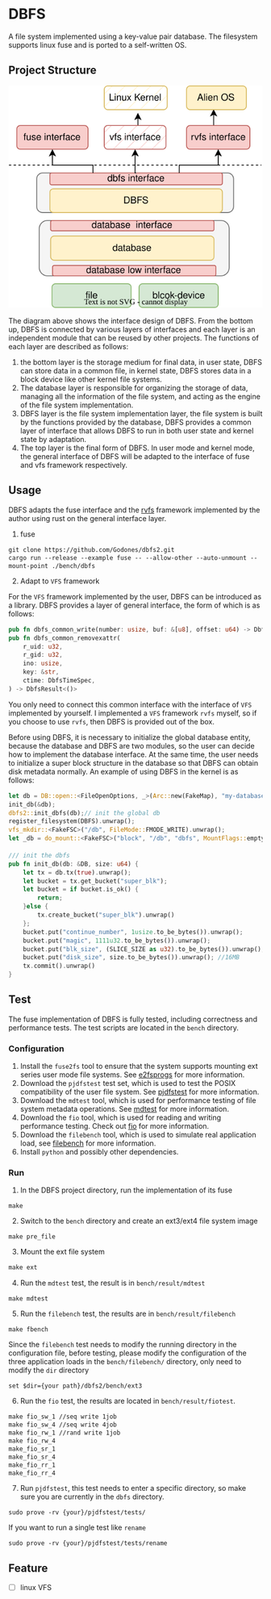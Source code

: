 # DBFS

A file system implemented using a key-value pair database. The filesystem supports linux fuse and is ported to a self-written OS.

## Project Structure

![fsinterface.drawio](assert/fsinterface.drawio.svg)

The diagram above shows the interface design of DBFS. From the bottom up, DBFS is connected by various layers of interfaces and each layer is an independent module that can be reused by other projects. The functions of each layer are described as follows:

1. the bottom layer is the storage medium for final data, in user state, DBFS can store data in a common file, in kernel state, DBFS stores data in a block device like other kernel file systems.
2. The database layer is responsible for organizing the storage of data, managing all the information of the file system, and acting as the engine of the file system implementation.
3. DBFS layer is the file system implementation layer, the file system is built by the functions provided by the database, DBFS provides a common layer of interface that allows DBFS to run in both user state and kernel state by adaptation.
4. The top layer is the final form of DBFS. In user mode and kernel mode, the general interface of DBFS will be adapted to the interface of fuse and vfs framework respectively.



## Usage

DBFS adapts the fuse interface and the [rvfs](https://github.com/Godones/rvfs) framework implemented by the author using rust on the general interface layer.

1. fuse

```
git clone https://github.com/Godones/dbfs2.git
cargo run --release --example fuse -- --allow-other --auto-unmount --mount-point ./bench/dbfs
```

2. Adapt to `VFS` framework

For the `VFS` framework implemented by the user, DBFS can be introduced as a library. DBFS provides a layer of general interface, the form of which is as follows:

```rust
pub fn dbfs_common_write(number: usize, buf: &[u8], offset: u64) -> DbfsResult<usize> 
pub fn dbfs_common_removexattr(
    r_uid: u32,
    r_gid: u32,
    ino: usize,
    key: &str,
    ctime: DbfsTimeSpec,
) -> DbfsResult<()> 
```

You only need to connect this common interface with the interface of `VFS` implemented by yourself. I implemented a `VFS` framework `rvfs` myself, so if you choose to use `rvfs`, then DBFS is provided out of the box.

Before using DBFS, it is necessary to initialize the global database entity, because the database and DBFS are two modules, so the user can decide how to implement the database interface. At the same time, the user needs to initialize a super block structure in the database so that DBFS can obtain disk metadata normally. An example of using DBFS in the kernel is as follows:

```rust
let db = DB::open::<FileOpenOptions, _>(Arc::new(FakeMap), "my-database.db").unwrap();
init_db(&db);
dbfs2::init_dbfs(db);// init the global db
register_filesystem(DBFS).unwrap();
vfs_mkdir::<FakeFSC>("/db", FileMode::FMODE_WRITE).unwrap();
let _db = do_mount::<FakeFSC>("block", "/db", "dbfs", MountFlags::empty(), None).unwrap();

/// init the dbfs
pub fn init_db(db: &DB, size: u64) {
    let tx = db.tx(true).unwrap();
    let bucket = tx.get_bucket("super_blk");
    let bucket = if bucket.is_ok() {
        return;
    }else {
        tx.create_bucket("super_blk").unwrap()
    };
    bucket.put("continue_number", 1usize.to_be_bytes()).unwrap();
    bucket.put("magic", 1111u32.to_be_bytes()).unwrap();
    bucket.put("blk_size", (SLICE_SIZE as u32).to_be_bytes()).unwrap();
    bucket.put("disk_size", size.to_be_bytes()).unwrap(); //16MB
    tx.commit().unwrap()
}
```

## Test

The fuse implementation of DBFS is fully tested, including correctness and performance tests. The test scripts are located in the `bench` directory.

### Configuration

1. Install the `fuse2fs` tool to ensure that the system supports mounting ext series user mode file systems. See [e2fsprogs](https://github.com/tytso/e2fsprogs/tree/master) for more information.
2. Download the `pjdfstest` test set, which is used to test the POSIX compatibility of the user file system. See [pjdfstest](https://github.com/pjd/pjdfstest) for more information.
3. Download the `mdtest` tool, which is used for performance testing of file system metadata operations. See [mdtest](https://www.gsp.com/cgi-bin/man.cgi?section=1&topic=mdtest) for more information.
4. Download the `fio` tool, which is used for reading and writing performance testing. Check out [fio](https://github.com/axboe/fio) for more information.
5. Download the `filebench` tool, which is used to simulate real application load, see [filebench](https://github.com/filebench/filebench) for more information.
6. Install `python` and possibly other dependencies.



### Run

1. In the DBFS project directory, run the implementation of its fuse

```
make
```

2. Switch to the `bench` directory and create an ext3/ext4 file system image

```
make pre_file
```

3. Mount the ext file system

```4
make ext
```

4. Run the `mdtest` test, the result is in `bench/result/mdtest`

```
make mdtest
```

5. Run the `filebench` test, the results are in `bench/result/filebench`

```
make fbench
```

Since the `filebench` test needs to modify the running directory in the configuration file, before testing, please modify the configuration of the three application loads in the `bench/filebench/` directory, only need to modify the `dir` directory

```
set $dir={your path}/dbfs2/bench/ext3
```

6. Run the `fio` test, the results are located in `bench/result/fiotest`.

```
make fio_sw_1 //seq write 1job
make fio_sw_4 //seq write 4job
make fio_rw_1 //rand write 1job
make fio_rw_4
make_fio_sr_1
make_fio_sr_4
make_fio_rr_1
make_fio_rr_4
```

7. Run `pjdfstest`, this test needs to enter a specific directory, so make sure you are currently in the `dbfs` directory.

```
sudo prove -rv {your}/pjdfstest/tests/
```

If you want to run a single test like `rename`

```
sudo prove -rv {your}/pjdfstest/tests/rename
```

## Feature

- [ ] linux VFS
